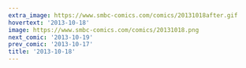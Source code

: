 ```yaml
---
extra_image: https://www.smbc-comics.com/comics/20131018after.gif
hovertext: '2013-10-18'
image: https://www.smbc-comics.com/comics/20131018.png
next_comic: '2013-10-19'
prev_comic: '2013-10-17'
title: '2013-10-18'
---
```


